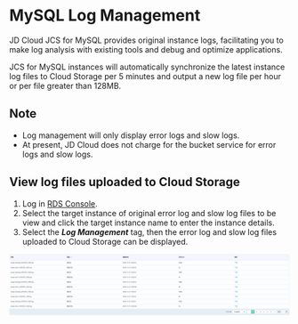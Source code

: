 # MySQL Log Management
JD Cloud JCS for MySQL provides original instance logs, facilitating you to make log analysis with existing tools and debug and optimize applications.

JCS for MySQL instances will automatically synchronize the latest instance log files to Cloud Storage per 5 minutes and output a new log file per hour or per file greater than 128MB.

## Note
* Log management will only display error logs and slow logs.
* At present, JD Cloud does not charge for the bucket service for error logs and slow logs.

## View log files uploaded to Cloud Storage
1. Log in [RDS Console](https://rds-console.jdcloud.com/database).
2. Select the target instance of original error log and slow log files to be view and click the target instance name to enter the instance details.
3. Select the ***Log Management*** tag, then the error log and slow log files uploaded to Cloud Storage can be displayed.

![截图](../../../../../../image/RDS/log-manager.jpg)

